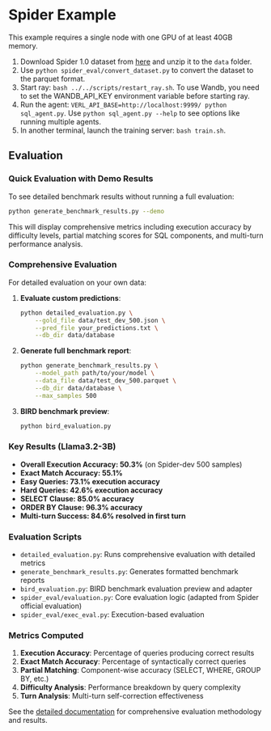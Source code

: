 # Spider Example

This example requires a single node with one GPU of at least 40GB memory.

1. Download Spider 1.0 dataset from [here](https://yale-lily.github.io/spider) and unzip it to the `data` folder.
2. Use `python spider_eval/convert_dataset.py` to convert the dataset to the parquet format.
3. Start ray: `bash ../../scripts/restart_ray.sh`. To use Wandb, you need to set the WANDB_API_KEY environment variable before starting ray.
4. Run the agent: `VERL_API_BASE=http://localhost:9999/ python sql_agent.py`. Use `python sql_agent.py --help` to see options like running multiple agents.
5. In another terminal, launch the training server: `bash train.sh`.

## Evaluation

### Quick Evaluation with Demo Results

To see detailed benchmark results without running a full evaluation:

```bash
python generate_benchmark_results.py --demo
```

This will display comprehensive metrics including execution accuracy by difficulty levels, partial matching scores for SQL components, and multi-turn performance analysis.

### Comprehensive Evaluation

For detailed evaluation on your own data:

1. **Evaluate custom predictions**:
   ```bash
   python detailed_evaluation.py \
       --gold_file data/test_dev_500.json \
       --pred_file your_predictions.txt \
       --db_dir data/database
   ```

2. **Generate full benchmark report**:
   ```bash
   python generate_benchmark_results.py \
       --model_path path/to/your/model \
       --data_file data/test_dev_500.parquet \
       --db_dir data/database \
       --max_samples 500
   ```

3. **BIRD benchmark preview**:
   ```bash
   python bird_evaluation.py
   ```

### Key Results (Llama3.2-3B)

- **Overall Execution Accuracy: 50.3%** (on Spider-dev 500 samples)
- **Exact Match Accuracy: 55.1%**
- **Easy Queries: 73.1% execution accuracy**
- **Hard Queries: 42.6% execution accuracy** 
- **SELECT Clause: 85.0% accuracy**
- **ORDER BY Clause: 96.3% accuracy**
- **Multi-turn Success: 84.6% resolved in first turn**

### Evaluation Scripts

- `detailed_evaluation.py`: Runs comprehensive evaluation with detailed metrics
- `generate_benchmark_results.py`: Generates formatted benchmark reports
- `bird_evaluation.py`: BIRD benchmark evaluation preview and adapter
- `spider_eval/evaluation.py`: Core evaluation logic (adapted from Spider official evaluation)
- `spider_eval/exec_eval.py`: Execution-based evaluation

### Metrics Computed

1. **Execution Accuracy**: Percentage of queries producing correct results
2. **Exact Match Accuracy**: Percentage of syntactically correct queries  
3. **Partial Matching**: Component-wise accuracy (SELECT, WHERE, GROUP BY, etc.)
4. **Difficulty Analysis**: Performance breakdown by query complexity
5. **Turn Analysis**: Multi-turn self-correction effectiveness

See the [detailed documentation](../../docs/how-to/train-sql-agent.md) for comprehensive evaluation methodology and results.

